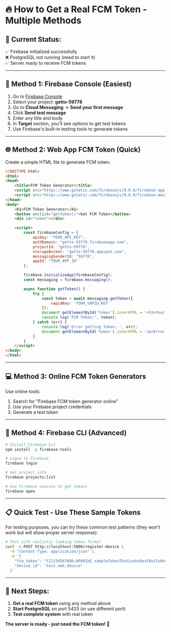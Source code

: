 # 🔥 How to Get a Real FCM Token - Multiple Methods

## 🎯 **Current Status:**
✅ Firebase initialized successfully  
❌ PostgreSQL not running (need to start it)  
✅ Server ready to receive FCM tokens  

---

## 📱 **Method 1: Firebase Console (Easiest)**

1. Go to [Firebase Console](https://console.firebase.google.com)
2. Select your project: **getto-59778**
3. Go to **Cloud Messaging** → **Send your first message**
4. Click **Send test message**
5. Enter any title and body
6. In **Target** section, you'll see options to get test tokens
7. Use Firebase's built-in testing tools to generate tokens

---

## 🌐 **Method 2: Web App FCM Token (Quick)**

Create a simple HTML file to generate FCM token:

```html
<!DOCTYPE html>
<html>
<head>
    <title>FCM Token Generator</title>
    <script src="https://www.gstatic.com/firebasejs/9.0.0/firebase-app.js"></script>
    <script src="https://www.gstatic.com/firebasejs/9.0.0/firebase-messaging.js"></script>
</head>
<body>
    <h1>FCM Token Generator</h1>
    <button onclick="getToken()">Get FCM Token</button>
    <div id="token"></div>

    <script>
        const firebaseConfig = {
            apiKey: "YOUR_API_KEY",
            authDomain: "getto-59778.firebaseapp.com",
            projectId: "getto-59778",
            storageBucket: "getto-59778.appspot.com",
            messagingSenderId: "59778",
            appId: "YOUR_APP_ID"
        };

        firebase.initializeApp(firebaseConfig);
        const messaging = firebase.messaging();

        async function getToken() {
            try {
                const token = await messaging.getToken({
                    vapidKey: 'YOUR_VAPID_KEY'
                });
                document.getElementById('token').innerHTML = '<h3>Your FCM Token:</h3><p style="word-break: break-all;">' + token + '</p>';
                console.log('FCM Token:', token);
            } catch (err) {
                console.log('Error getting token: ', err);
                document.getElementById('token').innerHTML = '<p>Error: ' + err + '</p>';
            }
        }
    </script>
</body>
</html>
```

---

## 💻 **Method 3: Online FCM Token Generators**

Use online tools:
1. Search for "Firebase FCM token generator online"
2. Use your Firebase project credentials
3. Generate a test token

---

## 🔧 **Method 4: Firebase CLI (Advanced)**

```bash
# Install Firebase CLI
npm install -g firebase-tools

# Login to Firebase
firebase login

# Get project info
firebase projects:list

# Use Firebase console to get tokens
firebase open
```

---

## 📋 **Quick Test - Use These Sample Tokens**

For testing purposes, you can try these common test patterns (they won't work but will show proper server response):

```bash
# Test with realistic looking token format
curl -X POST http://localhost:5000/register-device \
  -H "Content-Type: application/json" \
  -d '{
    "fcm_token": "fZ1234567890:APA91bE_xampleTokenThatLooksRealButIsNotWorkingForTestingPurposes123456789",
    "device_id": "test_web_device"
  }'
```

---

## 🎯 **Next Steps:**

1. **Get a real FCM token** using any method above
2. **Start PostgreSQL** on port 5433 (or use different port)
3. **Test complete system** with real token

**The server is ready - just need the FCM token!** 🚀